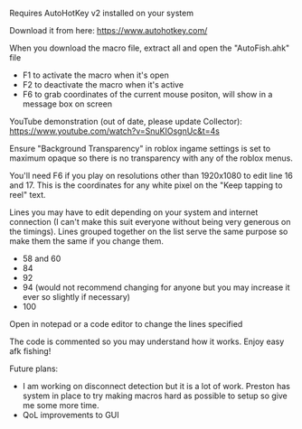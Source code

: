 Requires AutoHotKey v2 installed on your system

Download it from here: https://www.autohotkey.com/

When you download the macro file, extract all and open the "AutoFish.ahk" file
- F1 to activate the macro when it's open
- F2 to deactivate the macro when it's active
- F6 to grab coordinates of the current mouse positon, will show in a message box on screen

YouTube demonstration (out of date, please update Collector): https://www.youtube.com/watch?v=SnuKIOsgnUc&t=4s

Ensure "Background Transparency" in roblox ingame settings is set to maximum opaque so there is no transparency with any of the roblox menus.

You'll need F6 if you play on resolutions other than 1920x1080 to edit line 16 and 17. This is the coordinates for any white pixel on the "Keep tapping to reel" text.

Lines you may have to edit depending on your system and internet connection (I can't make this suit everyone without being very generous on the timings). Lines grouped together on the list serve the same purpose so make them the same if you change them.
- 58 and 60
- 84
- 92
- 94 (would not recommend changing for anyone but you may increase it ever so slightly if necessary)
- 100

Open in notepad or a code editor to change the lines specified

The code is commented so you may understand how it works. Enjoy easy afk fishing!

Future plans:
- I am working on disconnect detection but it is a lot of work. Preston has system in place to try making macros hard as possible to setup so give me some more time. 
- QoL improvements to GUI 
